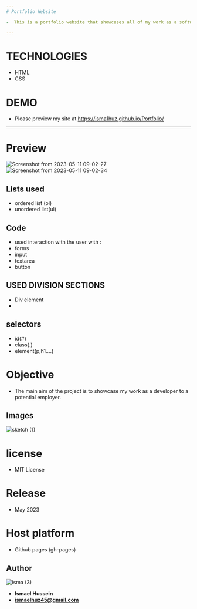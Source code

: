 ```yaml
---
# Portfolio Website

-  This is a portfolio website that showcases all of my work as a software engineer. I have used HTML and CSS to develop the website. I first sketched the website on paper drawn from various portfolio websites online and then developed it into a fully functional website.

---
```


# TECHNOLOGIES
- HTML
- CSS
# DEMO
- Please preview my site at https://isma1huz.github.io/Portfolio/

________________________________________________________________________________________________________________________________________________________________

# Preview
![Screenshot from 2023-05-11 09-02-27](https://github.com/Isma1Huz/Portfolio/assets/132744360/222db9b2-a879-49c7-ac47-c1d992af5e33)
![Screenshot from 2023-05-11 09-02-34](https://github.com/Isma1Huz/Portfolio/assets/132744360/ab3bab18-9451-45cf-9dff-98e698b747f0)
## Lists used

 - ordered list (ol) 
 - unordered list(ul)

## Code
- used interaction with the user with :
- forms 
- input 
- textarea
- button


## USED DIVISION SECTIONS 
- Div element
- 
## selectors 
    
 - id(#) 
 - class(.)
 - element(p,h1....)
# Objective 
- The main aim of the project is to showcase my work as a developer to a potential employer.
## Images

![sketch (1)](https://github.com/Isma1Huz/Portfolio/assets/132744360/3356856a-2504-4145-b141-c0b0cb177818)
# license
- MIT License
# Release 
- May 2023 

# Host platform 
- Github pages (gh-pages)
## Author
![isma (3)](https://github.com/Isma1Huz/Portfolio/assets/132744360/226c966f-524a-40a4-ad72-2c099d44a8b8)

- **Ismael Hussein**
- **ismaelhuz45@gmail.com**
